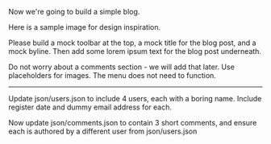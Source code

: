 Now we're going to build a simple blog. 

Here is a sample image for design inspiration.

Please build a mock toolbar at the top, a mock title for the blog post, and a mock byline. Then add some lorem ipsum text for the blog post underneath.

Do not worry about a comments section - we will add that later. Use placeholders for images. The menu does not need to function.

---

Update json/users.json to include 4 users, each with a boring name. Include register date and dummy email address for each.

Now update json/comments.json to contain 3 short comments, and ensure each is authored by a different user from json/users.json
